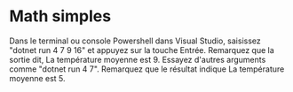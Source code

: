 ﻿# Math simples
Dans le terminal ou console Powershell dans Visual Studio, saisissez "dotnet run 4 7 9 16" et appuyez sur la touche Entrée.
Remarquez que la sortie dit, La température moyenne est 9.
Essayez d'autres arguments comme "dotnet run 4 7".
Remarquez que le résultat indique La température moyenne est 5.